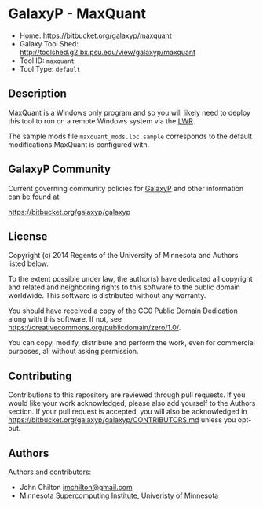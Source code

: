 GalaxyP - MaxQuant
==================

* Home: <https://bitbucket.org/galaxyp/maxquant>
* Galaxy Tool Shed: <http://toolshed.g2.bx.psu.edu/view/galaxyp/maxquant>
* Tool ID: `maxquant`
* Tool Type: `default`


Description
-----------

MaxQuant is a Windows only program and so you will likely need to deploy this tool to run on a remote Windows system via the [LWR](https://wiki.g2.bx.psu.edu/Admin/Config/LWR).

The sample mods file `maxquant_mods.loc.sample` corresponds to the default modifications MaxQuant is configured with.


GalaxyP Community
-----------------

Current governing community policies for [GalaxyP](https://bitbucket.org/galaxyp/) and other information can be found at:

<https://bitbucket.org/galaxyp/galaxyp>


License
-------

Copyright (c) 2014 Regents of the University of Minnesota and Authors listed below.

To the extent possible under law, the author(s) have dedicated all copyright and related and neighboring rights to this software to the public domain worldwide. This software is distributed without any warranty.

You should have received a copy of the CC0 Public Domain Dedication along with this software. If not, see <https://creativecommons.org/publicdomain/zero/1.0/>.

You can copy, modify, distribute and perform the work, even for commercial purposes, all without asking permission.


Contributing
------------

Contributions to this repository are reviewed through pull requests. If you would like your work acknowledged, please also add yourself to the Authors section. If your pull request is accepted, you will also be acknowledged in <https://bitbucket.org/galaxyp/galaxyp/CONTRIBUTORS.md> unless you opt-out.


Authors
-------

Authors and contributors:

* John Chilton <jmchilton@gmail.com>
* Minnesota Supercomputing Institute, Univeristy of Minnesota
